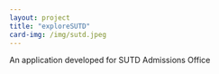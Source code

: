 ```yaml
---
layout: project
title: "exploreSUTD"
card-img: /img/sutd.jpeg
---
```


An application developed for SUTD Admissions Office
